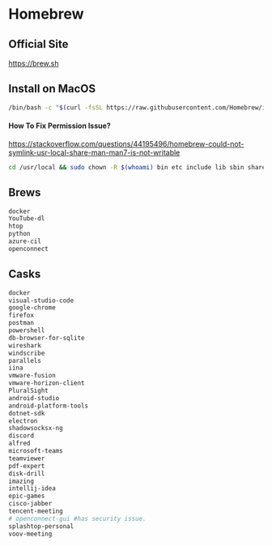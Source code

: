 # Homebrew
## Official Site
https://brew.sh
## Install on MacOS
```bash
/bin/bash -c "$(curl -fsSL https://raw.githubusercontent.com/Homebrew/install/master/install.sh)"
```
#### How To Fix Permission Issue?
https://stackoverflow.com/questions/44195496/homebrew-could-not-symlink-usr-local-share-man-man7-is-not-writable
```bash
cd /usr/local && sudo chown -R $(whoami) bin etc include lib sbin share var Frameworks
```
## Brews
```Bash
docker
YouTube-dl
htop
python
azure-cil
openconnect
```
## Casks
```Bash
docker
visual-studio-code
google-chrome
firefox
postman
powershell
db-browser-for-sqlite
wireshark
windscribe
parallels
iina
vmware-fusion
vmware-horizon-client
PluralSight
android-studio
android-platform-tools
dotnet-sdk
electron
shadowsocksx-ng
discord
alfred
microsoft-teams
teamviewer
pdf-expert
disk-drill
imazing
intellij-idea
epic-games
cisco-jabber
tencent-meeting
# openconnect-gui #has security issue.
splashtop-personal
voov-meeting
```
